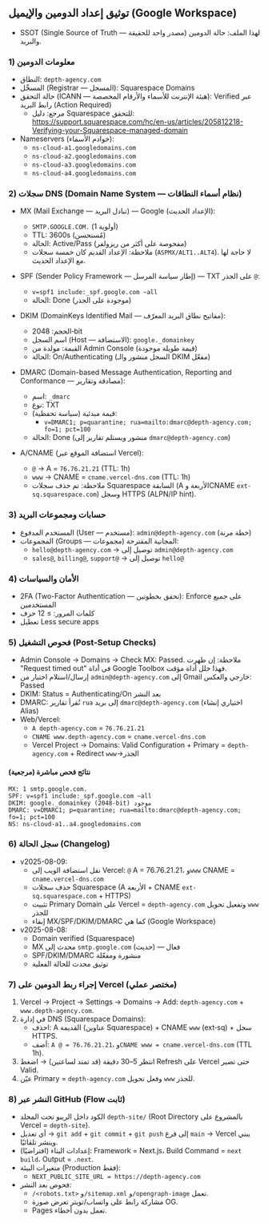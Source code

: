 ## توثيق إعداد الدومين والإيميل (Google Workspace)

- SSOT (Single Source of Truth — مصدر واحد للحقيقة) لهذا الملف: حالة الدومين والبريد.

### 1) معلومات الدومين
- النطاق: `depth-agency.com`
- المسجِّل (Registrar — المسجل): Squarespace Domains
- حالة التحقق (ICANN — هيئة الإنترنت للأسماء والأرقام المخصصة): Verified عبر رابط البريد (Action Required)
  - مرجع: دليل Squarespace للتحقق: https://support.squarespace.com/hc/en-us/articles/205812218-Verifying-your-Squarespace-managed-domain
 - Nameservers (خوادم الأسماء):
   - `ns-cloud-a1.googledomains.com`
   - `ns-cloud-a2.googledomains.com`
   - `ns-cloud-a3.googledomains.com`
   - `ns-cloud-a4.googledomains.com`

### 2) سجلات DNS (Domain Name System — نظام أسماء النطاقات)
- MX (Mail Exchange — تبادل البريد) — Google (الإعداد الحديث):
  - `SMTP.GOOGLE.COM.` (أولوية 1)
  - TTL: 3600s (مُستحسن)
  - الحالة: Active/Pass (مفحوصة على أكثر من ريزولفر)
  - ملاحظة: الإعداد القديم كان خمسة سجلات (`ASPMX/ALT1..ALT4`). لا حاجة لها مع الإعداد الحديث.

- SPF (Sender Policy Framework — إطار سياسة المرسل) — TXT على الجذر `@`:
  - `v=spf1 include:_spf.google.com ~all`
  - الحالة: Done (موجودة على الجذر)

- DKIM (DomainKeys Identified Mail — مفاتيح نطاق البريد المعرّف):
  - الحجم: 2048‑bit
  - اسم السجل (Host — الاستضافة): `google._domainkey`
  - القيمة: مولدة من Admin Console (قيمة طويلة موجودة)
  - الحالة: On/Authenticating (السجل منشور والـ DKIM مفعّل)

- DMARC (Domain-based Message Authentication, Reporting and Conformance — مصادقة وتقارير):
  - اسم: `_dmarc`
  - نوع: TXT
  - قيمة مبدئية (سياسة تحفظية):
    - `v=DMARC1; p=quarantine; rua=mailto:dmarc@depth-agency.com; fo=1; pct=100`
  - الحالة: Done (منشور ويستلم تقارير إلى `dmarc@depth-agency.com`)

- A/CNAME (استضافة الموقع عبر Vercel):
  - `@` → A = `76.76.21.21` (TTL: 1h)
  - `www` → CNAME = `cname.vercel-dns.com` (TTL: 1h)
  - ملاحظة: تم حذف سجلات Squarespace السابقة (A الأربعة وCNAME `ext-sq.squarespace.com`) وسجل HTTPS (ALPN/IP hint).

### 3) حسابات ومجموعات البريد
- المستخدم المدفوع (User — مستخدم): `admin@depth-agency.com` (خطة مرنة)
- المجموعات (Groups — مجموعات) المجانية المقترحة: 
  - `hello@depth-agency.com` → توصيل إلى `admin@depth-agency.com`
  - `sales@`, `billing@`, `support@` → توصيل إلى `hello@`

### 4) الأمان والسياسات
- 2FA (Two-Factor Authentication — تحقق بخطوتين): Enforce على جميع المستخدمين
- كلمات المرور: ≥ 12 حرف
- تعطيل Less secure apps

### 5) فحوص التشغيل (Post-Setup Checks)
- Admin Console → Domains → Check MX: Passed. ملاحظة: إن ظهرت "Request timed out" في أداة Google Toolbox فهذا خلل أداة مؤقت.
- إرسال/استلام اختبار من `admin@depth-agency.com` إلى Gmail خارجي والعكس: Passed
- DKIM: Status = Authenticating/On بعد النشر
- DMARC: تُقرأ تقارير `rua` إلى بريد `dmarc@depth-agency.com` (اختياري إنشاء Alias)
- Web/Vercel: 
  - `A depth-agency.com` = `76.76.21.21`
  - `CNAME www.depth-agency.com` = `cname.vercel-dns.com`
  - Vercel Project → Domains: Valid Configuration + Primary = `depth-agency.com` + Redirect `www`→الجذر

#### نتائج فحص مباشرة (مرجعية)
```
MX: 1 smtp.google.com.
SPF: v=spf1 include:_spf.google.com ~all
DKIM: google._domainkey (2048‑bit) موجود
DMARC: v=DMARC1; p=quarantine; rua=mailto:dmarc@depth-agency.com; fo=1; pct=100
NS: ns-cloud-a1..a4.googledomains.com
```

### 6) سجل الحالة (Changelog)
- v2025-08-09:
  - نقل استضافة الويب إلى Vercel: `@` A = 76.76.21.21، و`www` CNAME = `cname.vercel-dns.com`
  - حذف سجلات Squarespace (A الأربعة + CNAME `ext-sq.squarespace.com` + HTTPS)
  - تثبيت Primary Domain على Vercel = `depth-agency.com` وتفعيل تحويل `www` للجذر
  - إبقاء MX/SPF/DKIM/DMARC كما هي (Google Workspace)
- v2025-08-08:
  - Domain verified (Squarespace)
  - MX محدث إلى `smtp.google.com` (حديث) — فعال
  - SPF/DKIM/DMARC منشورة ومفعّلة
  - توثيق محدث للحالة الفعلية

### 7) إجراء ربط الدومين على Vercel (مختصر عملي)
1. Vercel → Project → Settings → Domains → Add: `depth-agency.com` + `www.depth-agency.com`.
2. في إدارة DNS (Squarespace Domains):
   - احذف: A القديمة (عناوين Squarespace) + CNAME `www` (ext‑sq) + سجل HTTPS.
   - أضف: `A @ = 76.76.21.21`، و`CNAME www = cname.vercel-dns.com` (TTL 1h).
3. انتظر 5–30 دقيقة (قد تمتد لساعتين) → اضغط Refresh على Vercel حتى تصير Valid.
4. عيّن Primary = `depth-agency.com` وفعل تحويل `www` للجذر.

### 8) النشر عبر GitHub (Flow ثابت)
- الكود داخل الريبو تحت المجلد `depth-site/` (Root Directory بالمشروع على Vercel = `depth-site`).
- أي تعديل → `git add` + `git commit` + `git push` إلى فرع `main` → Vercel يبني وينشر تلقائيًا.
- إعدادات البناء (افتراضيًا): Framework = Next.js، Build Command = `next build`، Output = `.next`.
- متغيرات البيئة (Production فقط):
  - `NEXT_PUBLIC_SITE_URL = https://depth-agency.com`
- فحوص بعد النشر:
  - `/<robots.txt>` و`/sitemap.xml` و`/opengraph-image` تعمل.
  - مشاركة رابط على واتساب/تويتر تعرض صورة OG.
  - Pages تعمل بدون أخطاء.


